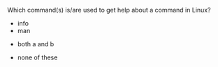 Which command(s) is/are used to get help about a command in Linux?
* info
* man
+ both a and b
* none of these

